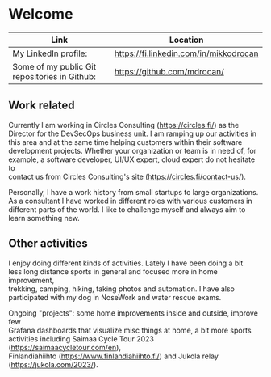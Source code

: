# Welcome

Link | Location
---- | ---- 
My LinkedIn profile: | <https://fi.linkedin.com/in/mikkodrocan>
Some of my public Git repositories in Github: | <https://github.com/mdrocan/>

## Work related

Currently I am working in Circles Consulting (<https://circles.fi/>) as the \
Director for the DevSecOps business unit. I am ramping up our activities in \
this area and at the same time helping customers within their software \
development projects. Whether your organization or team is in need of, for \
example, a software developer, UI/UX expert, cloud expert do not hesitate to \
contact us from Circles Consulting's site (<https://circles.fi/contact-us/>).

Personally, I have a work history from small startups to large organizations. \
As a consultant I have worked in different roles with various customers in \
different parts of the world. I like to challenge myself and always aim to \
learn something new.

## Other activities

I enjoy doing different kinds of activities. Lately I have been doing a bit \
less long distance sports in general and focused more in home improvement, \
trekking, camping, hiking, taking photos and automation. I have also \
participated with my dog in NoseWork and water rescue exams.

Ongoing "projects": some home improvements inside and outside, improve few \
Grafana dashboards that visualize misc things at home, a bit more sports \
activities including Saimaa Cycle Tour 2023 (<https://saimaacycletour.com/en>),\
 Finlandiahiihto (<https://www.finlandiahiihto.fi/>) and Jukola relay\
 (<https://jukola.com/2023/>).
